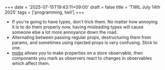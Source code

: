 +++
date = '2025-07-15T19:43:11+09:00'
draft = false
title = 'TWIL July 14th 2025'
tags = ['programming, twil']
+++

- If you're going to have types, don't trick them. No matter how annoying it is to do them properly now, having misleading types will cause someone else a lot more annoyance down the road.
- Alternating between passing regular props, destructuring them from params, and sometimes using injected props is very confusing. Stick to one.
- [mobx](https://mobx.js.org/README.html) allows you to make properties on a store observable, then components you mark as observers react to changes in observables which affect them.

